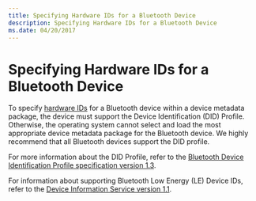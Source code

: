```yaml
---
title: Specifying Hardware IDs for a Bluetooth Device
description: Specifying Hardware IDs for a Bluetooth Device
ms.date: 04/20/2017
---
```


# Specifying Hardware IDs for a Bluetooth Device


To specify [hardware IDs](hardware-ids.md) for a Bluetooth device within a device metadata package, the device must support the Device Identification (DID) Profile. Otherwise, the operating system cannot select and load the most appropriate device metadata package for the Bluetooth device. We highly recommend that all Bluetooth devices support the DID profile.

For more information about the DID Profile, refer to the [Bluetooth Device Identification Profile specification version 1.3](https://go.microsoft.com/fwlink/p/?linkid=145536).

For information about supporting Bluetooth Low Energy (LE) Device IDs, refer to the [Device Information Service version 1.1](https://go.microsoft.com/fwlink/p/?linkid=242771).

 

 





